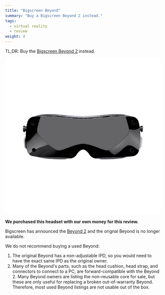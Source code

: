```yaml
---
title: "Bigscreen Beyond"
summary: "Buy a Bigscreen Beyond 2 instead."
tags:
  - virtual reality
  - review
weight: 4
---
```


TL;DR: Buy the [Bigscreen Beyond 2](../../reviews/vr/headsets/bigscreen-beyond-2/) instead.

![](images/headset.webp)

**We purchased this headset with our own money for this review.**

Bigscreen has announced the [Beyond 2](https://store.bigscreenvr.com/products/bigscreen-beyond-2) and the orignal Beyond is no longer available.

We do not recommend buying a used Beyond:

1. The original Beyond has a non-adjustable IPD, so you would need to have the exact same IPD as the original owner.
2. Many of the Beyond's parts, such as the head cushion, head strap, and connectors to connect to a PC, are forward-compatible with the Beyond 2. Many Beyond owners are listing the non-reusable core for sale, but these are only useful for replacing a broken out-of-warranty Beyond. Therefore, most used Beyond listings are not usable out of the box.
